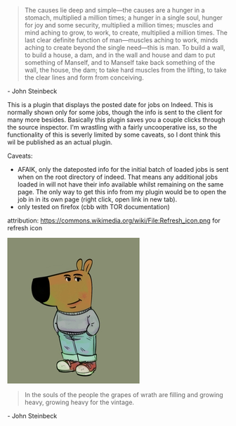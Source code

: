 > The causes lie deep and simple—the causes are a hunger in a stomach, multiplied a million times; a hunger in a single soul, hunger for joy and some security, multiplied a million times; muscles and mind aching to grow, to work, to create, multiplied a million times. The last clear definite function of man—muscles aching to work, minds aching to create beyond the single need—this is man. To build a wall, to build a house, a dam, and in the wall and house and dam to put something of Manself, and to Manself take back something of the wall, the house, the dam; to take hard muscles from the lifting, to take the clear lines and form from conceiving.  

\- John Steinbeck

This is a plugin that displays the posted date for jobs on Indeed.  This is normally shown only for some jobs, though the info is sent to the client for many more besides.  Basically this plugin saves you a couple clicks through the source inspector.  I'm wrastling with a fairly uncooperative iss, so the functionality of this is severly limited by some caveats, so I dont think this wil be published as an actual plugin.

Caveats:
- AFAIK, only the dateposted info for the initial batch of loaded jobs is sent when on the root directory of indeed.  That means any additional jobs loaded in will not have their info available whilst remaining on the same page.  The only way to get this info from my plugin would be to open the job in in its own page (right click, open link in new tab).
 - only tested on firefox (cbb with TOR documentation)

 attribution: https://commons.wikimedia.org/wiki/File:Refresh_icon.png for refresh icon

 !["chill guy, by Philip Banks"](chillguy/Chill_guy_original_artwork.jpg "chill guy, by Philip Banks")

 > In the souls of the people the grapes of wrath are filling and growing heavy, growing heavy for the vintage.

 \- John Steinbeck


